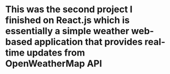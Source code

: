 # This was the second project I finished on React.js which is essentially a simple weather web-based application that provides real-time updates from OpenWeatherMap API
